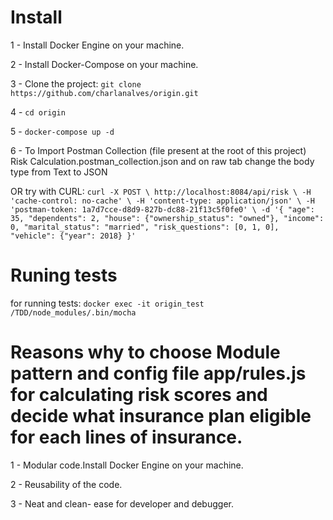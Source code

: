 # Install
1 - Install Docker Engine on your machine.

2 - Install Docker-Compose on your machine.

3 - Clone the project: `git clone https://github.com/charlanalves/origin.git`

4 - `cd origin`

5 - `docker-compose up -d`

6 - To Import Postman Collection (file present at the root of this project) Risk Calculation.postman_collection.json and on raw tab change the body type from Text to JSON

OR try with CURL: `curl -X POST \ http://localhost:8084/api/risk \ -H 'cache-control: no-cache' \ -H 'content-type: application/json' \ -H 'postman-token: 1a7d7cce-d8d9-827b-dc88-21f13c5f0fe0' \ -d '{ "age": 35, "dependents": 2, "house": {"ownership_status": "owned"}, "income": 0, "marital_status": "married", "risk_questions": [0, 1, 0], "vehicle": {"year": 2018} }'`

# Runing tests
for running tests: `docker exec -it origin_test /TDD/node_modules/.bin/mocha`

# Reasons why to choose Module pattern and config file app/rules.js for calculating risk scores and decide what insurance plan eligible for each lines of insurance.

1 - Modular code.Install Docker Engine on your machine.

2 - Reusability of the code.

3 - Neat and clean- ease for developer and debugger.

